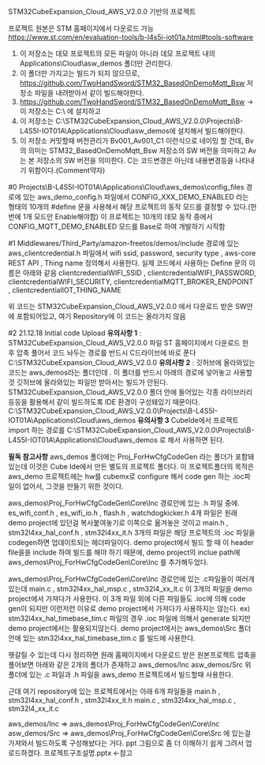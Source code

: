 STM32CubeExpansion_Cloud_AWS_V2.0.0 기반의 프로젝트

프로젝트 원본은 STM 홈페이지에서 다운로드 가능 https://www.st.com/en/evaluation-tools/b-l4s5i-iot01a.html#tools-software

1. 이 저장소는 데모 프로젝트의 모든 파일이 아니라 데모 프로젝트 내의 Applications\Cloud\asw_demos 폴더만 관리한다.
2. 이 폴더만 가지고는 빌드가 되지 않으므로, https://github.com/TwoHandSword/STM32_BasedOnDemoMqtt_Bsw 저장소 파일을 내려받아서 같이 빌드해야한다.
3. https://github.com/TwoHandSword/STM32_BasedOnDemoMqtt_Bsw -> 이 저장소는 C:\ 에 설치하고
4. 이 저장소는 C:\STM32CubeExpansion_Cloud_AWS_V2.0.0\Projects\B-L4S5I-IOT01A\Applications\Cloud\asw_demos에 설치해서 빌드해야한다.
5. 이 저장소 커밋할때 버전관리가 Bv001_Av001_C1 이런식으로 네이밍 할 건데,  Bv의 의미는 STM32_BasedOnDemoMqtt_Bsw 저장소의 SW 버전을 의미하고
    Av는 본 저장소의 SW 버전을 의미한다.  C는 코드변경은 아닌데 내용변경등을 나타내기 위함이다.(Comment약자)
	
#0
Projects\B-L4S5I-IOT01A\Applications\Cloud\aws_demos\config_files 경로에 있는
aws_demo_config.h 파일에서 CONFIG_XXX_DEMO_ENABLED 라는 형태의 10개의 #define 문을 사용해서 해당 프로젝트의 동작 모드를 결정할 수 있다.(한번에 1개 모드만 Enable해야함)
이 프로젝트는 10개의 데모 동작 중에서 CONFIG_MQTT_DEMO_ENABLED 모드를 Base로 하여 개발하기 시작함

#1
Middlewares/Third_Party/amazon-freetos/demos/include 경로에 있는
aws_clientcredential.h  파일에서 
wifi ssid, password, security type , aws-core REST API , Thing name 정의해서 사용한다.
실제 코드에서 사용하는 Define 문의 이름은 아래와 같음
clientcredentialWIFI_SSID , clientcredentialWIFI_PASSWORD, clientcredentialWIFI_SECURITY, clientcredentialMQTT_BROKER_ENDPOINT , clientcredentialIOT_THING_NAME

위 코드는 STM32CubeExpansion_Cloud_AWS_V2.0.0 에서 다운로드 받은 SW안에 포함되어있고, 여기 Repository에 이 코드는 올라가지 않음


#2 21.12.18
Initial code Upload
**유의사항 1** : STM32CubeExpansion_Cloud_AWS_V2.0.0 파일 ST 홈페이지에서 다운로드 한 후 압축 풀어서 코드 놔두는 경로를 반드시 C드라이브에 바로 푼다
    C:\STM32CubeExpansion_Cloud_AWS_V2.0.0
**유의사항 2** : 깃허브에 올라와있는 코드는 aws_demos라는 폴더인데 . 이 폴더를 반드시 아래의 경로에 넣어놓고 사용할 것
깃허브에 올라와있는 파일만 받아서는 빌드가 안된다. STM32CubeExpansion_Cloud_AWS_V2.0.0 폴더 안에 들어있는 각종 라이브러리 등등을 활용해서 같이 빌드하도록 IDE 환경이 구성돼있기 때문이다.
C:\STM32CubeExpansion_Cloud_AWS_V2.0.0\Projects\B-L4S5I-IOT01A\Applications\Cloud\aws_demos
**유의사항 3**
CubeIde에서 프로젝트 import 하는 경로를
C:\STM32CubeExpansion_Cloud_AWS_V2.0.0\Projects\B-L4S5I-IOT01A\Applications\Cloud\aws_demos 로 해서 사용하면 된다.

**필독 참고사항**
aws_demos 폴더에는 Proj_ForHwCfgCodeGen 라는 폴더가 포함돼있는데 이것은 Cube Ide에서 만든 별도의 프로젝트 폴더다.
이 프로젝트폴더의 목적은 aws_demo 프로젝트에는 hw를 cubemx로 configure 해서 code gen 하는 .ioc파일이 없어서, 그것을 만들기 위한 것이다.

aws_demos\Proj_ForHwCfgCodeGen\Core\Inc 경로안에 있는 .h 파일 중에.
es_wifi_conf.h , es_wifi_io.h , flash.h , watchdogkicker.h 4개 파일은 원래 demo project에 있던걸 복사붙여놓기로 이쪽으로 옮겨놓은 것이고
main.h , stm32l4xx_hal_conf.h , stm32l4xx_it.h  3개의 파일은 해당 프로젝트의 .ioc 파일을 codegen하면 업데이트되는 헤더파일이다.
demo project에서 빌드 할 때 이 header file을을 include 하여 빌드를 해야 하기 때문에,  demo project의 inclue path에 aws_demos\Proj_ForHwCfgCodeGen\Core\Inc 를 추가해두었다.

aws_demos\Proj_ForHwCfgCodeGen\Core\Inc 경로안에 있는 .c파일들이 여러개 있는데
main.c , stm32l4xx_hal_msp.c  , stm32l4_xx_it.c 이 3개의 파일을 demo project에서 가져다가 사용한다.
이 3개 파일 외에 다른 파일들도 .ioc에 의해 code gen이 되지만 이런저런 이유로 demo project에서 가져다가 사용하지는 않는다.
ex) stm32l4xx_hal_timebase_tim.c 파일의 경우 .ioc 파일에 의해서 generate 되지만 demo project에서는 활용되지않는다. 
demo project에서는 aws_demos\Src 폴더 안에 있는 stm32l4xx_hal_timebase_tim.c 를 빌드에 사용한다.

헷갈릴 수 있는데 다시 정리하면
원래 홈페이지에서 다운로드 받은 원본프로젝트 압축을 풀어보면 아래와 같은 2개의 폴더가 존재하고
aws_demos/Inc
asw_demos/Src
위 폴더에 있는 .c 파일과 .h 파일을 aws_demo 프로젝트에서 빌드할때 사용한다.

근데 여기 repository에 있는 프로젝트에서는 아래 6개 파일들을
main.h , stm32l4xx_hal_conf.h , stm32l4xx_it.h
main.c , stm32l4xx_hal_msp.c  , stm32l4_xx_it.c

aws_demos/Inc   =>   aws_demos\Proj_ForHwCfgCodeGen\Core\Inc
asw_demos/Src  =>    aws_demos\Proj_ForHwCfgCodeGen\Core\Src
에 있는걸 가져와서 빌드하도록 구성해놨다는 거다.
ppt 그림으로 좀 더 이해하기 쉽게 그려서 업로드하겠다.
프로젝트구조설명.pptx <-참고
	
